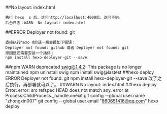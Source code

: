 ##No layout: index.html
```
执行 hexo  s 后，访问http://localhost:4000后，访问不到。
后台日志：WARN  No layout: index.html
```
##ERROR Deployer not found: git
```
直接执行hexo d的话一般会报如下错误：
Deployer not found: github 或者 Deployer not found: git
原因是还需要安装一个插件：
npm install hexo-deployer-git --save
```
##npm WARN deprecated swig@1.4.2: This package is no longer maintained
npm uninstall swig
npm install swig@lastest
##hexo deploy ERROR Deployer not found: git
npm install hexo-deployer-git --save 改了之后执行，再部署就可以了。
##WARN  No layout: index.html
##hexo deploy Error: error: src refspec HEAD does not match any.
 error at Process.ChildProcess._handle.onexit
git config --global user.name "zhongxin007"
git config --global user.email "860651416@qq.com"
hexo deploy




